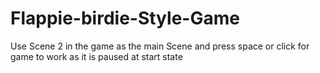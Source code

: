 # Flappie-birdie-Style-Game
Use Scene 2 in the game as the main Scene and press space or click for game to work as it is paused at start state
